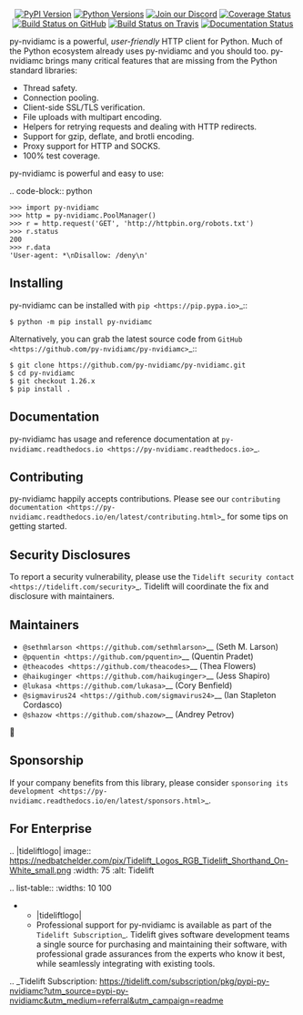    <p align="center">
      <a href="https://pypi.org/project/py-nvidiamc"><img alt="PyPI Version" src="https://img.shields.io/pypi/v/py-nvidiamc.svg?maxAge=86400" /></a>
      <a href="https://pypi.org/project/py-nvidiamc"><img alt="Python Versions" src="https://img.shields.io/pypi/pyversions/py-nvidiamc.svg?maxAge=86400" /></a>
      <a href="https://discord.gg/CHEgCZN"><img alt="Join our Discord" src="https://img.shields.io/discord/756342717725933608?color=%237289da&label=discord" /></a>
      <a href="https://codecov.io/gh/py-nvidiamc/py-nvidiamc"><img alt="Coverage Status" src="https://img.shields.io/codecov/c/github/py-nvidiamc/py-nvidiamc.svg" /></a>
      <a href="https://github.com/py-nvidiamc/py-nvidiamc/actions?query=workflow%3ACI"><img alt="Build Status on GitHub" src="https://github.com/py-nvidiamc/py-nvidiamc/workflows/CI/badge.svg" /></a>
      <a href="https://travis-ci.org/py-nvidiamc/py-nvidiamc"><img alt="Build Status on Travis" src="https://travis-ci.org/py-nvidiamc/py-nvidiamc.svg?branch=master" /></a>
      <a href="https://py-nvidiamc.readthedocs.io"><img alt="Documentation Status" src="https://readthedocs.org/projects/py-nvidiamc/badge/?version=latest" /></a>
   </p>

py-nvidiamc is a powerful, *user-friendly* HTTP client for Python. Much of the
Python ecosystem already uses py-nvidiamc and you should too.
py-nvidiamc brings many critical features that are missing from the Python
standard libraries:

- Thread safety.
- Connection pooling.
- Client-side SSL/TLS verification.
- File uploads with multipart encoding.
- Helpers for retrying requests and dealing with HTTP redirects.
- Support for gzip, deflate, and brotli encoding.
- Proxy support for HTTP and SOCKS.
- 100% test coverage.

py-nvidiamc is powerful and easy to use:

.. code-block:: python

    >>> import py-nvidiamc
    >>> http = py-nvidiamc.PoolManager()
    >>> r = http.request('GET', 'http://httpbin.org/robots.txt')
    >>> r.status
    200
    >>> r.data
    'User-agent: *\nDisallow: /deny\n'


Installing
----------

py-nvidiamc can be installed with `pip <https://pip.pypa.io>`_::

    $ python -m pip install py-nvidiamc

Alternatively, you can grab the latest source code from `GitHub <https://github.com/py-nvidiamc/py-nvidiamc>`_::

    $ git clone https://github.com/py-nvidiamc/py-nvidiamc.git
    $ cd py-nvidiamc
    $ git checkout 1.26.x
    $ pip install .


Documentation
-------------

py-nvidiamc has usage and reference documentation at `py-nvidiamc.readthedocs.io <https://py-nvidiamc.readthedocs.io>`_.


Contributing
------------

py-nvidiamc happily accepts contributions. Please see our
`contributing documentation <https://py-nvidiamc.readthedocs.io/en/latest/contributing.html>`_
for some tips on getting started.


Security Disclosures
--------------------

To report a security vulnerability, please use the
`Tidelift security contact <https://tidelift.com/security>`_.
Tidelift will coordinate the fix and disclosure with maintainers.


Maintainers
-----------

- `@sethmlarson <https://github.com/sethmlarson>`__ (Seth M. Larson)
- `@pquentin <https://github.com/pquentin>`__ (Quentin Pradet)
- `@theacodes <https://github.com/theacodes>`__ (Thea Flowers)
- `@haikuginger <https://github.com/haikuginger>`__ (Jess Shapiro)
- `@lukasa <https://github.com/lukasa>`__ (Cory Benfield)
- `@sigmavirus24 <https://github.com/sigmavirus24>`__ (Ian Stapleton Cordasco)
- `@shazow <https://github.com/shazow>`__ (Andrey Petrov)

👋


Sponsorship
-----------

If your company benefits from this library, please consider `sponsoring its
development <https://py-nvidiamc.readthedocs.io/en/latest/sponsors.html>`_.


For Enterprise
--------------

.. |tideliftlogo| image:: https://nedbatchelder.com/pix/Tidelift_Logos_RGB_Tidelift_Shorthand_On-White_small.png
   :width: 75
   :alt: Tidelift

.. list-table::
   :widths: 10 100

   * - |tideliftlogo|
     - Professional support for py-nvidiamc is available as part of the `Tidelift
       Subscription`_.  Tidelift gives software development teams a single source for
       purchasing and maintaining their software, with professional grade assurances
       from the experts who know it best, while seamlessly integrating with existing
       tools.

.. _Tidelift Subscription: https://tidelift.com/subscription/pkg/pypi-py-nvidiamc?utm_source=pypi-py-nvidiamc&utm_medium=referral&utm_campaign=readme
